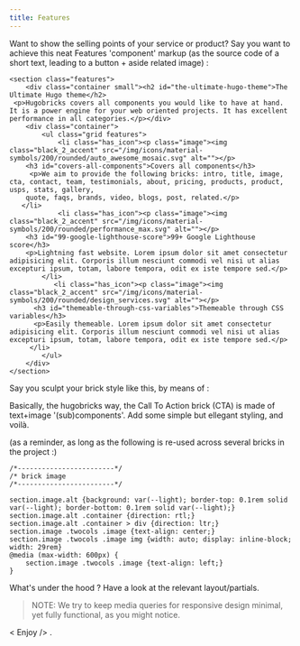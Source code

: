 ```yaml
---
title: Features
---
```


Want to show the selling points of your service or product?
Say you want to achieve this neat Features 'component' markup (as the source code of a short text, leading to a button + aside related image) :

```
<section class="features">
    <div class="container small"><h2 id="the-ultimate-hugo-theme">The Ultimate Hugo theme</h2>
 <p>Hugobricks covers all components you would like to have at hand. It is a power engine for your web oriented projects. It has excellent performance in all categories.</p></div>
    <div class="container">
        <ul class="grid features">
            <li class="has_icon"><p class="image"><img class="black_2_accent" src="/img/icons/material-symbols/200/rounded/auto_awesome_mosaic.svg" alt=""></p>
    <h3 id="covers-all-components">Covers all components</h3>
     <p>We aim to provide the following bricks: intro, title, image, cta, contact, team, testimonials, about, pricing, products, product, usps, stats, gallery,
    quote, faqs, brands, video, blogs, post, related.</p>
   </li>
            <li class="has_icon"><p class="image"><img class="black_2_accent" src="/img/icons/material-symbols/200/rounded/performance_max.svg" alt=""></p>
    <h3 id="99-google-lighthouse-score">99+ Google Lighthouse score</h3>
    <p>Lightning fast website. Lorem ipsum dolor sit amet consectetur adipisicing elit. Corporis illum nesciunt commodi vel nisi ut alias excepturi ipsum, totam, labore tempora, odit ex iste tempore sed.</p>
        </li>
           <li class="has_icon"><p class="image"><img class="black_2_accent" src="/img/icons/material-symbols/200/rounded/design_services.svg" alt=""></p>
      <h3 id="themeable-through-css-variables">Themeable through CSS variables</h3>
      <p>Easily themeable. Lorem ipsum dolor sit amet consectetur adipisicing elit. Corporis illum nesciunt commodi vel nisi ut alias excepturi ipsum, totam, labore tempora, odit ex iste tempore sed.</p>
     </li>
        </ul>
    </div>
</section>
```

Say you sculpt your brick style like this, by means of :





Basically, the hugobricks way, the Call To Action brick (CTA) is made of text+image '(sub)components'. Add some simple but ellegant styling, and voilà.

(as a reminder, as long as the following is re-used across several bricks in the project :)

```
/*------------------------*/
/* brick image
/*------------------------*/

section.image.alt {background: var(--light); border-top: 0.1rem solid var(--light); border-bottom: 0.1rem solid var(--light);}
section.image.alt .container {direction: rtl;}
section.image.alt .container > div {direction: ltr;}
section.image .twocols .image {text-align: center;}
section.image .twocols .image img {width: auto; display: inline-block; width: 29rem}
@media (max-width: 600px) {
    section.image .twocols .image {text-align: left;}
}
```

What's under the hood ? Have a look at the relevant layout/partials.


>  NOTE: We try to keep media queries for responsive design minimal, yet fully functional, as you might notice.

< Enjoy /> .
